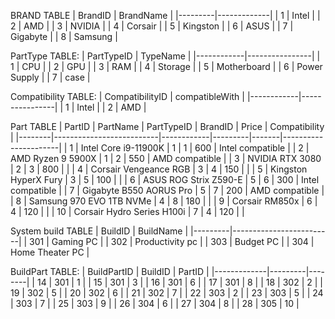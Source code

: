 


BRAND TABLE
| BrandID | BrandName   |
|---------|-------------|
| 1       | Intel       |
| 2       | AMD         |
| 3       | NVIDIA      |
| 4       | Corsair     |
| 5       | Kingston    |
| 6       | ASUS        |
| 7       | Gigabyte    |
| 8       | Samsung     |


PartType TABLE:
| PartTypeID | TypeName       |
|------------|----------------|
| 1          | CPU            |
| 2          | GPU            |
| 3          | RAM            |
| 4          | Storage        |
| 5          | Motherboard    |
| 6          | Power Supply   |
| 7          | case           |




Compatibility TABLE:
| CompatibilityID | compatibleWith       |
|------------|----------------|
| 1          | Intel            |
| 2          | AMD            |






Part TABLE 
| PartID | PartName                 | PartTypeID | BrandID | Price | Compatibility       |
|--------|--------------------------|------------|---------|-------|----------------------|
| 1      | Intel Core i9-11900K     | 1          | 1       | 600   | Intel compatible     |
| 2      | AMD Ryzen 9 5900X         | 1          | 2       | 550   | AMD compatible       |
| 3      | NVIDIA RTX 3080           | 2          | 3       | 800   |                      |
| 4      | Corsair Vengeance RGB     | 3          | 4       | 150   |                      |
| 5      | Kingston HyperX Fury     | 3          | 5       | 100   |                      |
| 6      | ASUS ROG Strix Z590-E     | 5          | 6       | 300   | Intel compatible     |
| 7      | Gigabyte B550 AORUS Pro  | 5          | 7       | 200   | AMD compatible       |
| 8      | Samsung 970 EVO 1TB NVMe  | 4          | 8       | 180   |                      |
| 9      | Corsair RM850x           | 6          | 4       | 120   |                      |
| 10     | Corsair Hydro Series H100i | 7        | 4       | 120   |                      |



System build TABLE
| BuildID | BuildName               |
|---------|-------------------------|
| 301     | Gaming  PC        |
| 302     | Productivity pc   |
| 303     | Budget  PC        |
| 304     | Home Theater PC   |



BuildPart TABLE:
| BuildPartID | BuildID | PartID |
|-------------|---------|--------|
| 14          | 301     | 1      |
| 15          | 301     | 3      |
| 16          | 301     | 6      |
| 17          | 301     | 8      |
| 18          | 302     | 2      |
| 19          | 302     | 5      |
| 20          | 302     | 6      |
| 21          | 302     | 7      |
| 22          | 303     | 2      |
| 23          | 303     | 5      |
| 24          | 303     | 7      |
| 25          | 303     | 9      |
| 26          | 304     | 6      |
| 27          | 304     | 8      |
| 28          | 305     | 10     |

